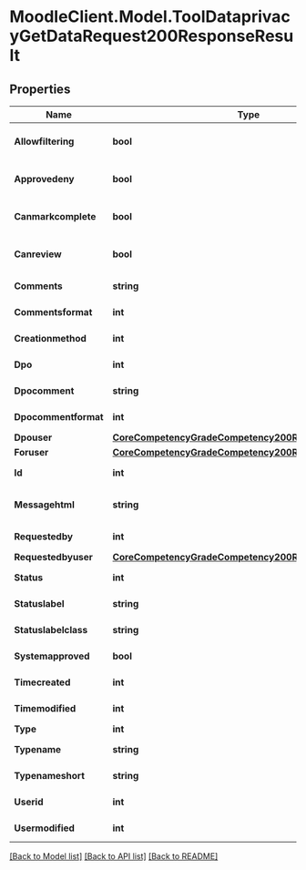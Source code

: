 # MoodleClient.Model.ToolDataprivacyGetDataRequest200ResponseResult

## Properties

Name | Type | Description | Notes
------------ | ------------- | ------------- | -------------
**Allowfiltering** | **bool** | allowfiltering | [optional] [default to false]
**Approvedeny** | **bool** | approvedeny | [optional] [default to false]
**Canmarkcomplete** | **bool** | canmarkcomplete | [optional] [default to false]
**Canreview** | **bool** | canreview | [optional] [default to false]
**Comments** | **string** | comments | [default to ""]
**Commentsformat** | **int** | commentsformat | [default to 2]
**Creationmethod** | **int** | creationmethod | [default to 0]
**Dpo** | **int** | dpo | [default to 0]
**Dpocomment** | **string** | dpocomment | [default to ""]
**Dpocommentformat** | **int** | dpocommentformat | [default to 2]
**Dpouser** | [**CoreCompetencyGradeCompetency200ResponseActionuser**](CoreCompetencyGradeCompetency200ResponseActionuser.md) |  | [optional] 
**Foruser** | [**CoreCompetencyGradeCompetency200ResponseActionuser**](CoreCompetencyGradeCompetency200ResponseActionuser.md) |  | 
**Id** | **int** | id | [default to 0]
**Messagehtml** | **string** | messagehtml | [optional] [default to "null"]
**Requestedby** | **int** | requestedby | [default to 0]
**Requestedbyuser** | [**CoreCompetencyGradeCompetency200ResponseActionuser**](CoreCompetencyGradeCompetency200ResponseActionuser.md) |  | [optional] 
**Status** | **int** | status | [default to 2]
**Statuslabel** | **string** | statuslabel | [default to "null"]
**Statuslabelclass** | **string** | statuslabelclass | [default to "null"]
**Systemapproved** | **bool** | systemapproved | [default to false]
**Timecreated** | **int** | timecreated | [default to 0]
**Timemodified** | **int** | timemodified | [default to 0]
**Type** | **int** | type | 
**Typename** | **string** | typename | [default to "null"]
**Typenameshort** | **string** | typenameshort | [default to "null"]
**Userid** | **int** | userid | [default to {}]
**Usermodified** | **int** | usermodified | [default to 0]

[[Back to Model list]](../README.md#documentation-for-models) [[Back to API list]](../README.md#documentation-for-api-endpoints) [[Back to README]](../README.md)


